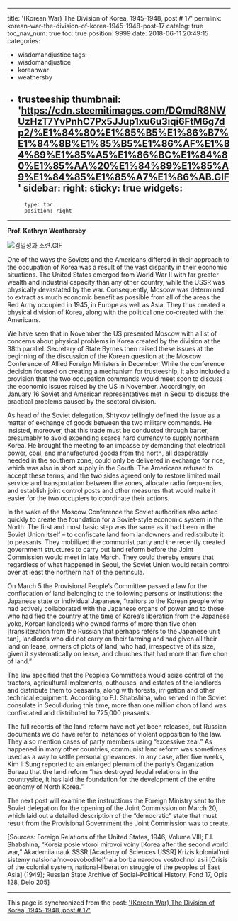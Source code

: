 
---
title: '(Korean War) The Division of Korea, 1945-1948, post # 17'
permlink: korean-war-the-division-of-korea-1945-1948-post-17
catalog: true
toc_nav_num: true
toc: true
position: 9999
date: 2018-06-11 20:49:15
categories:
- wisdomandjustice
tags:
- wisdomandjustice
- koreanwar
- weathersby
- trusteeship
thumbnail: 'https://cdn.steemitimages.com/DQmdR8NWUzHzT7YvPnhC7Px5JJup1xu6u3iqi6FtM6g7dp2/%E1%84%80%E1%85%B5%E1%86%B7%E1%84%8B%E1%85%B5%E1%86%AF%E1%84%89%E1%85%A5%E1%86%BC%E1%84%80%E1%85%AA%20%E1%84%89%E1%85%A9%E1%84%85%E1%85%A7%E1%86%AB.GIF'
sidebar:
    right:
        sticky: true
widgets:
    -
        type: toc
        position: right
---


**Prof. Kathryn Weathersby**

![김일성과 소련.GIF](https://cdn.steemitimages.com/DQmdR8NWUzHzT7YvPnhC7Px5JJup1xu6u3iqi6FtM6g7dp2/%E1%84%80%E1%85%B5%E1%86%B7%E1%84%8B%E1%85%B5%E1%86%AF%E1%84%89%E1%85%A5%E1%86%BC%E1%84%80%E1%85%AA%20%E1%84%89%E1%85%A9%E1%84%85%E1%85%A7%E1%86%AB.GIF)

One of the ways the Soviets and the Americans differed in their approach to the occupation of Korea was a result of the vast disparity in their economic situations. The United States emerged from World War II with far greater wealth and industrial capacity than any other country, while the USSR was physically devastated by the war.  Consequently, Moscow was determined to extract as much economic benefit as possible from all of the areas the Red Army occupied in 1945, in Europe as well as Asia. They thus created a physical division of Korea, along with the political one co-created with the Americans.

We have seen that in November the US presented Moscow with a list of concerns about physical problems in Korea created by the division at the 38th parallel. Secretary of State Byrnes then raised these issues at the beginning of the discussion of the Korean question at the Moscow Conference of Allied Foreign Ministers in December. While the conference decision focused on creating a mechanism for trusteeship, it also included a provision that the two occupation commands would meet soon to discuss the economic issues raised by the US in November. Accordingly, on January 16 Soviet and American representatives met in Seoul to discuss the practical problems caused by the sectoral division.

As head of the Soviet delegation, Shtykov tellingly defined the issue as a matter of exchange of goods between the two military commands. He insisted, moreover, that this trade must be conducted through barter, presumably to avoid expending scarce hard currency to supply northern Korea. He brought the meeting to an impasse by demanding that electrical power, coal, and manufactured goods from the north, all desperately needed in the southern zone, could only be delivered in exchange for rice, which was also in short supply in the South. The Americans refused to accept these terms, and the two sides agreed only to restore limited mail service and transportation between the zones, allocate radio frequencies, and establish joint control posts and other measures that would make it easier for the two occupiers to coordinate their actions.

In the wake of the Moscow Conference the Soviet authorities also acted quickly to create the foundation for a Soviet-style economic system in the North.  The first and most basic step was the same as it had been in the Soviet Union itself – to confiscate land from landowners and redistribute it to peasants. They mobilized the communist party and the recently created government structures to carry out land reform before the Joint Commission would meet in late March. They could thereby ensure that regardless of what happened in Seoul, the Soviet Union would retain control over at least the northern half of the peninsula.

On March 5 the Provisional People’s Committee passed a law for the confiscation of land belonging to the following persons or institutions: the Japanese state or individual Japanese, “traitors to the Korean people who had actively collaborated with the Japanese organs of power and to those who had fled the country at the time of Korea’s liberation from the Japanese yoke, Korean landlords who owned farms of more than five chon [transliteration from the Russian that perhaps refers to the Japanese unit tan], landlords who did not carry on their farming and had given all their land on lease, owners of plots of land, who had, irrespective of its size, given it systematically on lease, and churches that had more than five chon of land.”

The law specified that the People’s Committees would seize control of the tractors, agricultural implements, outhouses, and estates of the landlords and distribute them to peasants, along with forests, irrigation and other technical equipment. According to F.I. Shabshina, who served in the Soviet consulate in Seoul during this time, more than one million chon of land was confiscated and distributed to 725,000 peasants. 

The full records of the land reform have not yet been released, but Russian documents we do have refer to instances of violent opposition to the law. They also mention cases of party members using “excessive zeal.” As happened in many other countries, communist land reform was sometimes used as a way to settle personal grievances. In any case, after five weeks, Kim Il Sung reported to an enlarged plenum of the party’s Organization Bureau that the land reform “has destroyed feudal relations in the countryside, it has laid the foundation for the development of the entire economy of North Korea.” 

The next post will examine the instructions the Foreign Ministry sent to the Soviet delegation for the opening of the Joint Commission on March 20, which laid out a detailed description of the “democratic” state that must result from the Provisional Government the Joint Commission was to create.

[Sources: Foreign Relations of the United States, 1946, Volume VIII; F.I. Shabshina, “Koreia posle vtoroi mirovoi voiny [Korea after the second world war,” Akademiia nauk SSSR [Academy of Sciences USSR] Krizis kolonial’noi sistemy natsional’no-osvoboditel’naia borba narodov vostochnoi asii [Crisis of the colonial system, national-liberation struggle of the peoples of East Asia] (1949); Russian State Archive of Social-Political History, Fond 17, Opis 128, Delo 205]

- - -

This page is synchronized from the post: ['(Korean War) The Division of Korea, 1945-1948, post # 17'](https://steemit.com/@wisdomandjustice/korean-war-the-division-of-korea-1945-1948-post-17)
